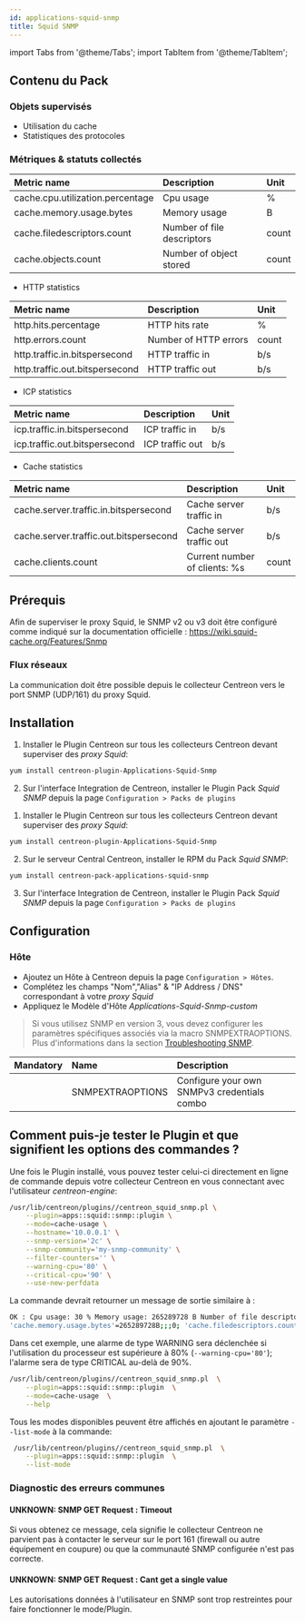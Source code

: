```yaml
---
id: applications-squid-snmp
title: Squid SNMP
---
```

import Tabs from '@theme/Tabs';
import TabItem from '@theme/TabItem';


## Contenu du Pack

### Objets supervisés

* Utilisation du cache
* Statistiques des protocoles

### Métriques & statuts collectés

<Tabs groupId="sync">
<TabItem value="Caches-Usage" label="Caches-Usage">

| Metric name                      | Description                | Unit  |
|:---------------------------------|:---------------------------|:------|
| cache.cpu.utilization.percentage | Cpu usage                  | %     |
| cache.memory.usage.bytes         | Memory usage               | B     |
| cache.filedescriptors.count      | Number of file descriptors | count |
| cache.objects.count              | Number of object stored    | count |

</TabItem>
<TabItem value="Protocol-Stats" label="Protocol-Stats">

* HTTP statistics

| Metric name                    | Description           | Unit  |
|:-------------------------------|:----------------------|:------|
| http.hits.percentage           | HTTP hits rate        | %     |
| http.errors.count              | Number of HTTP errors | count |
| http.traffic.in.bitspersecond  | HTTP traffic in       | b/s   |
| http.traffic.out.bitspersecond | HTTP traffic out      | b/s   |

* ICP statistics

| Metric name                   | Description     | Unit |
|:------------------------------|:----------------|:-----|
| icp.traffic.in.bitspersecond  | ICP traffic in  | b/s  |
| icp.traffic.out.bitspersecond | ICP traffic out | b/s  |

* Cache statistics

| Metric name                            | Description                   | Unit  |
|:---------------------------------------|:------------------------------|:------|
| cache.server.traffic.in.bitspersecond  | Cache server traffic in       | b/s   |
| cache.server.traffic.out.bitspersecond | Cache server traffic out      | b/s   |
| cache.clients.count                    | Current number of clients: %s | count |

</TabItem>
</Tabs>

## Prérequis

Afin de superviser le proxy Squid, le SNMP v2 ou v3 doit être configuré comme 
indiqué sur la documentation officielle :
https://wiki.squid-cache.org/Features/Snmp

### Flux réseaux

La communication doit être possible depuis le collecteur Centreon vers le port
SNMP (UDP/161) du proxy Squid.

## Installation

<Tabs groupId="sync">
<TabItem value="Online License" label="Online License">

1. Installer le Plugin Centreon sur tous les collecteurs Centreon devant superviser des *proxy Squid*:

```bash
yum install centreon-plugin-Applications-Squid-Snmp
```

2. Sur l'interface Integration de Centreon, installer le Plugin Pack *Squid SNMP* depuis la page `Configuration > Packs de plugins`

</TabItem>
<TabItem value="Offline License" label="Offline License">

1. Installer le Plugin Centreon sur tous les collecteurs Centreon devant superviser des *proxy Squid*:

```bash
yum install centreon-plugin-Applications-Squid-Snmp
```

2. Sur le serveur Central Centreon, installer le RPM du Pack *Squid SNMP*:

```bash
yum install centreon-pack-applications-squid-snmp
```

3. Sur l'interface Integration de Centreon, installer le Plugin Pack *Squid SNMP* depuis la page `Configuration > Packs de plugins`

</TabItem>
</Tabs>

## Configuration

### Hôte

* Ajoutez un Hôte à Centreon depuis la page `Configuration > Hôtes`.
* Complétez les champs "Nom","Alias" & "IP Address / DNS" correspondant à votre *proxy Squid*
* Appliquez le Modèle d'Hôte *Applications-Squid-Snmp-custom*

> Si vous utilisez SNMP en version 3, vous devez configurer les paramètres spécifiques associés via la macro SNMPEXTRAOPTIONS. <br/>
> Plus d'informations dans la section [Troubleshooting SNMP](../getting-started/how-to-guides/troubleshooting-plugins.md#snmpv3-options-mapping).

| Mandatory | Name             | Description                                 |
|:----------|:-----------------|:--------------------------------------------|
|           | SNMPEXTRAOPTIONS | Configure your own SNMPv3 credentials combo |

## Comment puis-je tester le Plugin et que signifient les options des commandes ? 

Une fois le Plugin installé, vous pouvez tester celui-ci directement en ligne 
de commande depuis votre collecteur Centreon en vous connectant avec 
l'utilisateur *centreon-engine*:

```bash
/usr/lib/centreon/plugins//centreon_squid_snmp.pl \
    --plugin=apps::squid::snmp::plugin \
    --mode=cache-usage \
    --hostname='10.0.0.1' \
    --snmp-version='2c' \
    --snmp-community='my-snmp-community' \
    --filter-counters='' \
    --warning-cpu='80' \
    --critical-cpu='90' \
    --use-new-perfdata
```

 La commande devrait retourner un message de sortie similaire à :

```bash
OK : Cpu usage: 30 % Memory usage: 265289728 B Number of file descriptors: 45 Number of object stored: 23 | 'cache.cpu.utilization.percentage'=30%;;;0;100 
'cache.memory.usage.bytes'=265289728B;;;0; 'cache.filedescriptors.count'=45;;;0; 'cache.objects.count'=23;;;0; 
```

Dans cet exemple, une alarme de type WARNING sera déclenchée si l'utilisation du
processeur est supérieure à 80% (`--warning-cpu='80'`); l'alarme sera de type 
CRITICAL au-delà de 90%.

```bash
/usr/lib/centreon/plugins//centreon_squid_snmp.pl  \
    --plugin=apps::squid::snmp::plugin  \
    --mode=cache-usage  \
    --help
```

Tous les modes disponibles peuvent être affichés en ajoutant le paramètre 
`--list-mode` à la commande:

```bash
 /usr/lib/centreon/plugins//centreon_squid_snmp.pl  \
    --plugin=apps::squid::snmp::plugin  \
    --list-mode
```

### Diagnostic des erreurs communes

#### UNKNOWN: SNMP GET Request : Timeout

Si vous obtenez ce message, cela signifie le collecteur Centreon ne parvient pas
à contacter le serveur sur le port 161 (firewall ou autre équipement en coupure)
ou que la communauté SNMP configurée n'est pas correcte.

#### UNKNOWN: SNMP GET Request : Cant get a single value

Les autorisations données à l'utilisateur en SNMP sont trop restreintes pour
faire fonctionner le mode/Plugin.
